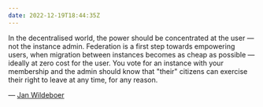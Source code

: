 ```yaml
---
date: 2022-12-19T18:44:35Z
---
```


In the decentralised world, the power should be concentrated at the user — not the instance admin. Federation is a first step towards empowering users, when migration between instances becomes as cheap as possible — ideally at zero cost for the user. You vote for an instance with your membership and the admin should know that "their" citizens can exercise their right to leave at any time, for any reason.

— [Jan Wildeboer](https://mastodon.world/@jwildeboer@social.wildeboer.net/109473741800914857)
